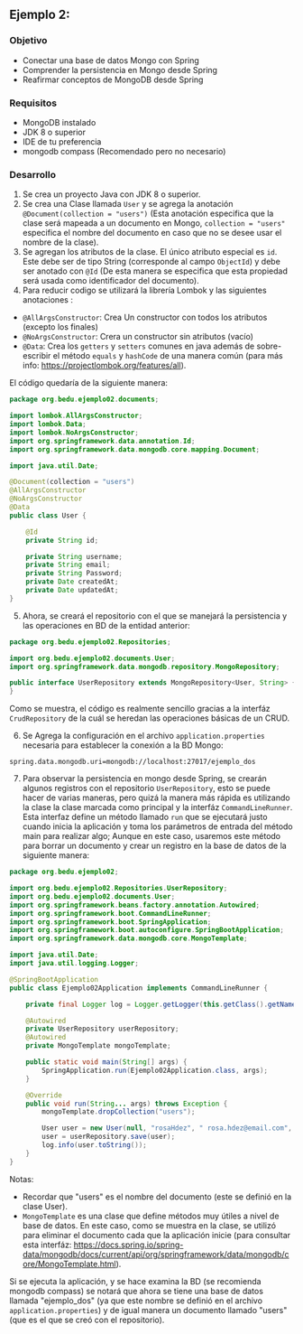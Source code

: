 ## Ejemplo 2: 

### Objetivo
- Conectar una base de datos Mongo con Spring
- Comprender la persistencia en Mongo desde Spring
- Reafirmar conceptos de MongoDB desde Spring

### Requisitos
- MongoDB instalado
- JDK 8 o superior
- IDE de tu preferencia
- mongodb compass (Recomendado pero no necesario)

### Desarrollo
1. Se crea un proyecto Java con JDK 8 o superior.
2. Se crea una Clase llamada `User` y se agrega la anotación `@Document(collection = "users")` (Esta anotación especifica que la clase será mapeada a un documento en Mongo, `collection = "users"` especifica el nombre del documento en caso que no se desee usar el nombre de la clase).
3. Se agregan los atributos de la clase. El único atributo especial es `id`. Este debe ser de tipo String (corresponde al campo `ObjectId`) y debe ser anotado con `@Id` (De esta manera se especifica que esta propiedad será usada como identificador del documento).
4. Para reducir codigo se utilizará la librería Lombok y las siguientes anotaciones :
- `@AllArgsConstructor`: Crea Un constructor con todos los atributos (excepto los finales)
- `@NoArgsConstructor`: Crera un constructor sin atributos (vacío)
- `@Data`: Crea los `getters` y `setters` comunes en java además de sobre-escribir el método `equals` y `hashCode` de una manera común (para más info: https://projectlombok.org/features/all).

El código quedaría de la siguiente manera:

```java
package org.bedu.ejemplo02.documents;

import lombok.AllArgsConstructor;
import lombok.Data;
import lombok.NoArgsConstructor;
import org.springframework.data.annotation.Id;
import org.springframework.data.mongodb.core.mapping.Document;

import java.util.Date;

@Document(collection = "users")
@AllArgsConstructor
@NoArgsConstructor
@Data
public class User {

    @Id
    private String id;

    private String username;
    private String email;
    private String Password;
    private Date createdAt;
    private Date updatedAt;
}
```
5. Ahora, se creará el repositorio con el que se manejará la persistencia y las operaciones en BD de la entidad anterior:
```java
package org.bedu.ejemplo02.Repositories;

import org.bedu.ejemplo02.documents.User;
import org.springframework.data.mongodb.repository.MongoRepository;

public interface UserRepository extends MongoRepository<User, String> {
}
```
Como se muestra, el código es realmente sencillo gracias a la interfáz `CrudRepository` de la cuál se heredan las operaciones básicas de un CRUD.

6. Se Agrega la configuración en el archivo `application.properties` necesaria para establecer la conexión a la BD Mongo:
```
spring.data.mongodb.uri=mongodb://localhost:27017/ejemplo_dos
```
7. Para observar la persistencia en mongo desde Spring, se crearán algunos registros con el repositorio `UserRepository`, esto se puede hacer de varias maneras, pero quizá la manera más rápida es utilizando la clase la clase marcada como principal y la interfáz `CommandLineRunner`. Esta interfaz define un método llamado `run` que se ejecutará justo cuando inicia la aplicación y toma los parámetros de entrada del método main para realizar algo; Aunque en este caso, usaremos este método para borrar un documento y crear un registro en la base de datos de la siguiente manera:

```java
package org.bedu.ejemplo02;

import org.bedu.ejemplo02.Repositories.UserRepository;
import org.bedu.ejemplo02.documents.User;
import org.springframework.beans.factory.annotation.Autowired;
import org.springframework.boot.CommandLineRunner;
import org.springframework.boot.SpringApplication;
import org.springframework.boot.autoconfigure.SpringBootApplication;
import org.springframework.data.mongodb.core.MongoTemplate;

import java.util.Date;
import java.util.logging.Logger;

@SpringBootApplication
public class Ejemplo02Application implements CommandLineRunner {

    private final Logger log = Logger.getLogger(this.getClass().getName());

    @Autowired
    private UserRepository userRepository;
    @Autowired
    private MongoTemplate mongoTemplate;

    public static void main(String[] args) {
        SpringApplication.run(Ejemplo02Application.class, args);
    }

    @Override
    public void run(String... args) throws Exception {
        mongoTemplate.dropCollection("users");

        User user = new User(null, "rosaHdez", " rosa.hdez@email.com", "nosegura", new Date(), new Date());
        user = userRepository.save(user);
        log.info(user.toString());
    }
}
```
Notas:
- Recordar que "users" es el nombre del documento (este se definió en la clase User).
- `MongoTemplate` es una clase que define métodos muy útiles a nivel de base de datos. En este caso, como se muestra en la clase, se utilizó para eliminar el documento cada que la aplicación inicie (para consultar esta interfáz: https://docs.spring.io/spring-data/mongodb/docs/current/api/org/springframework/data/mongodb/core/MongoTemplate.html).

Si se ejecuta la aplicación, y se hace examina la BD (se recomienda mongodb compass) se notará que ahora se tiene una base de datos llamada "ejemplo_dos" (ya que este nombre se definió en el archivo `application.properties`) y de igual manera un documento llamado "users" (que es el que se creó con el repositorio).